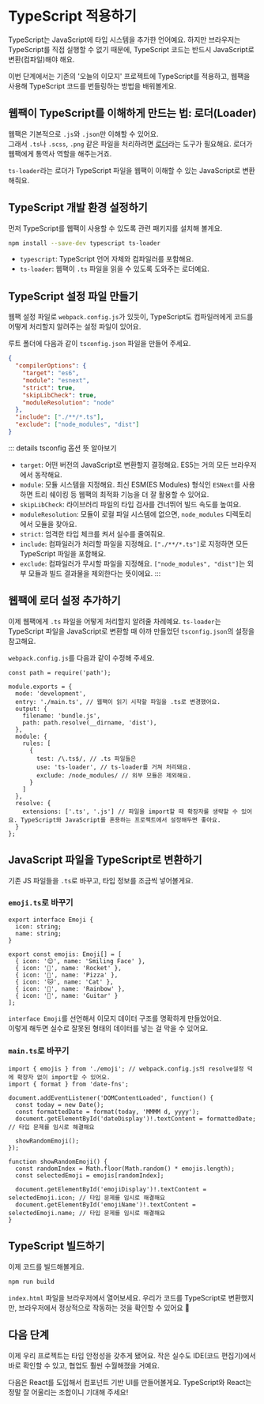 # TypeScript 적용하기

TypeScript는 JavaScript에 타입 시스템을 추가한 언어예요. 하지만 브라우저는 TypeScript를 직접 실행할 수 없기 때문에, TypeScript 코드는 반드시 JavaScript로 변환(컴파일)해야 해요.

이번 단계에서는 기존의 '오늘의 이모지' 프로젝트에 TypeScript를 적용하고, 웹팩을 사용해 TypeScript 코드를 번들링하는 방법을 배워볼게요.

## 웹팩이 TypeScript를 이해하게 만드는 법: 로더(Loader)

웹팩은 기본적으로 `.js`와 `.json`만 이해할 수 있어요.  
그래서 `.ts`나 `.scss`, `.png` 같은 파일을 처리하려면 [로더](../deep-dive/bundling-process/loader.md)라는 도구가 필요해요. 로더가 웹팩에게 통역사 역할을 해주는거죠.

`ts-loader`라는 로더가 TypeScript 파일을 웹팩이 이해할 수 있는 JavaScript로 변환해줘요.

## TypeScript 개발 환경 설정하기

먼저 TypeScript를 웹팩이 사용할 수 있도록 관련 패키지를 설치해 볼게요.

```bash
npm install --save-dev typescript ts-loader
```

- `typescript`: TypeScript 언어 자체와 컴파일러를 포함해요.
- `ts-loader`: 웹팩이 `.ts` 파일을 읽을 수 있도록 도와주는 로더예요.

## TypeScript 설정 파일 만들기

웹팩 설정 파일로 `webpack.config.js`가 있듯이, TypeScript도 컴파일러에게 코드를 어떻게 처리할지 알려주는 설정 파일이 있어요.

루트 폴더에 다음과 같이 `tsconfig.json` 파일을 만들어 주세요.

```json
{
  "compilerOptions": {
    "target": "es6",
    "module": "esnext",
    "strict": true,
    "skipLibCheck": true,
    "moduleResolution": "node"
  },
  "include": ["./**/*.ts"],
  "exclude": ["node_modules", "dist"]
}
```

::: details tsconfig 옵션 뜻 알아보기

- `target`: 어떤 버전의 JavaScript로 변환할지 결정해요. ES5는 거의 모든 브라우저에서 동작해요.
- `module`: 모듈 시스템을 지정해요. 최신 ESM(ES Modules) 형식인 `ESNext`를 사용하면 트리 쉐이킹 등 웹팩의 최적화 기능을 더 잘 활용할 수 있어요.
- `skipLibCheck`: 라이브러리 파일의 타입 검사를 건너뛰어 빌드 속도를 높여요.
- `moduleResolution`: 모듈이 로컬 파일 시스템에 없으면, `node_modules` 디렉토리에서 모듈을 찾아요.
- `strict`: 엄격한 타입 체크를 켜서 실수를 줄여줘요.
- `include`: 컴파일러가 처리할 파일을 지정해요. `["./**/*.ts"]`로 지정하면 모든 TypeScript 파일을 포함해요.
- `exclude`: 컴파일러가 무시할 파일을 지정해요. `["node_modules", "dist"]`는 외부 모듈과 빌드 결과물을 제외한다는 뜻이에요.
  :::

## 웹팩에 로더 설정 추가하기

이제 웹팩에게 `.ts` 파일을 어떻게 처리할지 알려줄 차례예요. `ts-loader`는 TypeScript 파일을 JavaScript로 변환할 때 아까 만들었던 `tsconfig.json`의 설정을 참고해요.

`webpack.config.js`를 다음과 같이 수정해 주세요.

```js{5-5,10-21}
const path = require('path');

module.exports = {
  mode: 'development',
  entry: './main.ts', // 웹팩이 읽기 시작할 파일을 .ts로 변경했어요.
  output: {
    filename: 'bundle.js',
    path: path.resolve(__dirname, 'dist'),
  },
  module: {
    rules: [
      {
        test: /\.ts$/, // .ts 파일들은
        use: 'ts-loader', // ts-loader를 거쳐 처리돼요.
        exclude: /node_modules/ // 외부 모듈은 제외해요.
      }
    ]
  },
  resolve: {
    extensions: ['.ts', '.js'] // 파일을 import할 때 확장자를 생략할 수 있어요. TypeScript와 JavaScript를 혼용하는 프로젝트에서 설정해두면 좋아요.
  }
};
```

## JavaScript 파일을 TypeScript로 변환하기

기존 JS 파일들을 `.ts`로 바꾸고, 타입 정보를 조금씩 넣어볼게요.

### `emoji.ts`로 바꾸기

```ts{1-4,6-6}
export interface Emoji {
  icon: string;
  name: string;
}

export const emojis: Emoji[] = [
  { icon: '😊', name: 'Smiling Face' },
  { icon: '🚀', name: 'Rocket' },
  { icon: '🍕', name: 'Pizza' },
  { icon: '🐱', name: 'Cat' },
  { icon: '🌈', name: 'Rainbow' },
  { icon: '🎸', name: 'Guitar' }
];
```

`interface Emoji`를 선언해서 이모지 데이터 구조를 명확하게 만들었어요.  
이렇게 해두면 실수로 잘못된 형태의 데이터를 넣는 걸 막을 수 있어요.

### `main.ts`로 바꾸기

```ts{1-1,7-7,16-17}
import { emojis } from './emoji'; // webpack.config.js의 resolve설정 덕에 확장자 없이 import할 수 있어요.
import { format } from 'date-fns';

document.addEventListener('DOMContentLoaded', function() {
  const today = new Date();
  const formattedDate = format(today, 'MMMM d, yyyy');
  document.getElementById('dateDisplay')!.textContent = formattedDate; // 타입 문제를 임시로 해결해요

  showRandomEmoji();
});

function showRandomEmoji() {
  const randomIndex = Math.floor(Math.random() * emojis.length);
  const selectedEmoji = emojis[randomIndex];

  document.getElementById('emojiDisplay')!.textContent = selectedEmoji.icon; // 타입 문제를 임시로 해결해요
  document.getElementById('emojiName')!.textContent = selectedEmoji.name; // 타입 문제를 임시로 해결해요
}
```

## TypeScript 빌드하기

이제 코드를 빌드해볼게요.

```bash
npm run build
```

`index.html` 파일을 브라우저에서 열어보세요. 우리가 코드를 TypeScript로 변환했지만, 브라우저에서 정상적으로 작동하는 것을 확인할 수 있어요 👏

## 다음 단계

이제 우리 프로젝트는 타입 안정성을 갖추게 됐어요. 작은 실수도 IDE(코드 편집기)에서 바로 확인할 수 있고, 협업도 훨씬 수월해졌을 거예요.

다음은 React를 도입해서 컴포넌트 기반 UI를 만들어볼게요. TypeScript와 React는 정말 잘 어울리는 조합이니 기대해 주세요!
